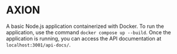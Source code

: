 # AXION
A basic Node.js application containerized with Docker. To run the application, use the command `docker compose up --build`. Once the application is running, you can access the API documentation at `localhost:3001/api-docs/`.
